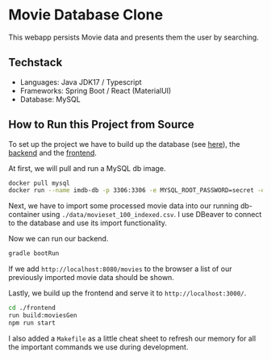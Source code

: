 
# Movie Database Clone

This webapp persists Movie data and presents them the user by searching.

## Techstack
- Languages: Java JDK17 / Typescript
- Frameworks: Spring Boot / React (MaterialUI)
- Database: MySQL

## How to Run this Project from Source

To set up the project we have to build up the database (see [here](database/README.md)), 
the [backend](src/main/java/com/example/demo/Application.java) and the [frontend](frontend/package.json). 

At first, we will pull and run a MySQL db image.

```bash
docker pull mysql
docker run --name imdb-db -p 3306:3306 -e MYSQL_ROOT_PASSWORD=secret -e MYSQL_DATABASE=moviesdb -d mysql:latest
```

Next, we have to import some processed movie data into our running db-container using `./data/movieset_100_indexed.csv`. 
I use DBeaver to connect to the database and use its import functionality. 

Now we can run our backend.

```bash
gradle bootRun
```

If we add `http://localhost:8080/movies` to the browser a list of our previously imported movie data should be shown.

Lastly, we build up the frontend and serve it to `http://localhost:3000/`.

```bash
cd ./frontend
run build:moviesGen
npm run start
```

I also added a `Makefile` as a little cheat sheet to refresh our memory for all the important commands 
we use during development.
